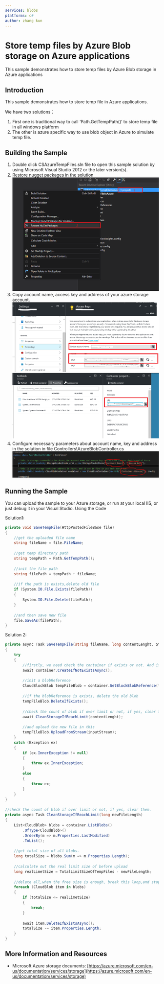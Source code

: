 ```yaml
---
services: blobs
platforms: c#
author: zhang kun
---
```


# Store temp files by Azure Blob storage on Azure applications
This sample demonstrates how to store temp files by Azure Blob storage in Azure applications

## Introduction 
This sample demonstrates how to store temp file in Azure applications. 


We have two solutions： 

1. First one is traditional way to call ‘Path.GetTempPath()’ to store temp file in all windows platform 
2. The other is azure specific way to use blob object in Azure to simulate temp file.  

## Building the Sample
1. Double click CSAzureTempFiles.sln file to open this sample solution by using Microsoft Visual Studio 2012 or the later version(s). 
2. Restore nugget packages in the solution 
![restore-nuget-package](images/restore-nuget-package.png)
3.	Copy account name, access key and address of your azure storage account.
![get-access-keys](images/get-access-keys.png)
![get-container-url](images/get-container-url.png)
4.	Configure necessary parameters about account name, key and address in the solution in file Controllers\AzureBlobController.cs
![config-AzureBlobController](images/config-AzureBlobController.png)
## Running the Sample
You can upload the sample to your Azure storage, or run at your local IIS, or just debug it in your Visual Studio.
Using the Code

Solution1:
```cs
private void SaveTempFile(HttpPostedFileBase file)
{
    //get the uploaded file name
    string fileName = file.FileName;

    //get temp directory path
    string tempPath = Path.GetTempPath();

    //init the file path
    string filePath = tempPath + fileName;

    //if the path is exists,delete old file
    if (System.IO.File.Exists(filePath))
    {
        System.IO.File.Delete(filePath);
    }

    //and then save new file
    file.SaveAs(filePath);
}
```
Solution 2: 
```cs
private async Task SaveTempFile(string fileName, long contentLenght, Stream inputStream)
{
    try
    {
        //firstly, we need check the container if exists or not. And if not, we need to create one.
        await container.CreateIfNotExistsAsync();

        //init a blobReference
        CloudBlockBlob tempFileBlob = container.GetBlockBlobReference(fileName);

        //if the blobReference is exists, delete the old blob
        tempFileBlob.DeleteIfExists();

        //check the count of blob if over limit or not, if yes, clear them.
        await CleanStorageIfReachLimit(contentLenght);

        //and upload the new file in this
        tempFileBlob.UploadFromStream(inputStream);
    }
    catch (Exception ex)
    {
        if (ex.InnerException != null)
        {
            throw ex.InnerException;
        }
        else
        {
            throw ex;
        }
    }
}

//check the count of blob if over limit or not, if yes, clear them. 
private async Task CleanStorageIfReachLimit(long newFileLength)
{
    List<CloudBlob> blobs = container.ListBlobs()
        .OfType<CloudBlob>()
        .OrderBy(m => m.Properties.LastModified)
        .ToList();

    //get total size of all blobs.
    long totalSize = blobs.Sum(m => m.Properties.Length);

    //calculate out the real limit size of before upload
    long realLimetSize = TotalLimitSizeOfTempFiles - newFileLength;

    //delete all,when the free size is enough, break this loop,and stop delete blob anymore
    foreach (CloudBlob item in blobs)
    {
        if (totalSize <= realLimetSize)
        {
            break;
        }

        await item.DeleteIfExistsAsync();
        totalSize -= item.Properties.Length;
    }
} 
```
## More Information and Resources
- Microsoft Azure storage documents: [https://azure.microsoft.com/en-us/documentation/services/storage](https://azure.microsoft.com/en-us/documentation/services/storage)

